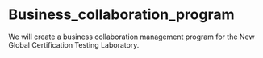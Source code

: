 # Business_collaboration_program
We will create a business collaboration management program for the New Global Certification Testing Laboratory.
